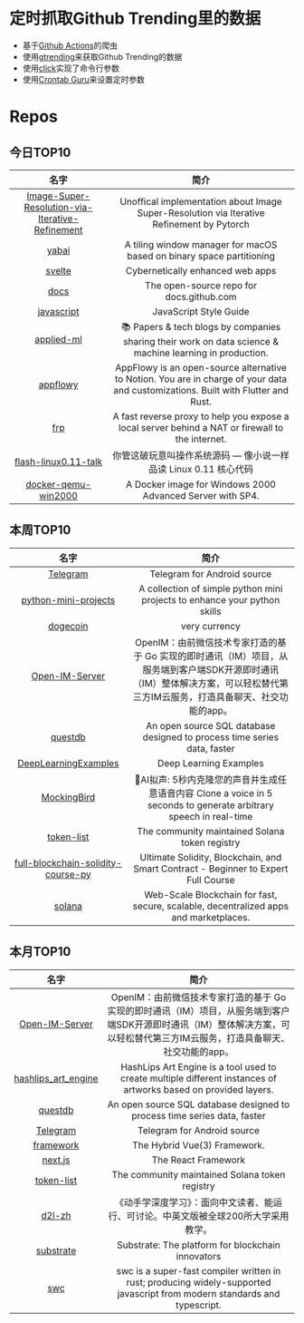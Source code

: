 # 定时抓取Github Trending里的数据
* 基于[Github Actions](https://docs.github.com/en/actions)的爬虫
* 使用[gtrending](https://github.com/hedythedev/gtrending)来获取Github Trending的数据
* 使用[click](https://github.com/pallets/click)实现了命令行参数
* 使用[Crontab Guru](https://crontab.guru/)来设置定时参数

# Repos
## 今日TOP10 
<!-- START OF DAILY_TOP10_REPOS -->
| 名字 | 简介 |
| :----: | :----: |
| [Image-Super-Resolution-via-Iterative-Refinement](https://github.com/Janspiry/Image-Super-Resolution-via-Iterative-Refinement) | Unoffical implementation about Image Super-Resolution via Iterative Refinement by Pytorch |
| [yabai](https://github.com/koekeishiya/yabai) | A tiling window manager for macOS based on binary space partitioning |
| [svelte](https://github.com/sveltejs/svelte) | Cybernetically enhanced web apps |
| [docs](https://github.com/github/docs) | The open-source repo for docs.github.com |
| [javascript](https://github.com/airbnb/javascript) | JavaScript Style Guide |
| [applied-ml](https://github.com/eugeneyan/applied-ml) | 📚 Papers & tech blogs by companies sharing their work on data science & machine learning in production. |
| [appflowy](https://github.com/AppFlowy-IO/appflowy) | AppFlowy is an open-source alternative to Notion. You are in charge of your data and customizations. Built with Flutter and Rust. |
| [frp](https://github.com/fatedier/frp) | A fast reverse proxy to help you expose a local server behind a NAT or firewall to the internet. |
| [flash-linux0.11-talk](https://github.com/sunym1993/flash-linux0.11-talk) | 你管这破玩意叫操作系统源码 — 像小说一样品读 Linux 0.11 核心代码 |
| [docker-qemu-win2000](https://github.com/hectorm/docker-qemu-win2000) | A Docker image for Windows 2000 Advanced Server with SP4. |
<!-- END OF DAILY_TOP10_REPOS -->

## 本周TOP10
<!-- START OF WEEKLY_TOP10_REPOS -->
| 名字 | 简介 |
| :----: | :----: |
| [Telegram](https://github.com/DrKLO/Telegram) | Telegram for Android source |
| [python-mini-projects](https://github.com/Python-World/python-mini-projects) | A collection of simple python mini projects to enhance your python skills |
| [dogecoin](https://github.com/dogecoin/dogecoin) | very currency |
| [Open-IM-Server](https://github.com/OpenIMSDK/Open-IM-Server) | OpenIM：由前微信技术专家打造的基于 Go 实现的即时通讯（IM）项目，从服务端到客户端SDK开源即时通讯（IM）整体解决方案，可以轻松替代第三方IM云服务，打造具备聊天、社交功能的app。 |
| [questdb](https://github.com/questdb/questdb) | An open source SQL database designed to process time series data, faster |
| [DeepLearningExamples](https://github.com/NVIDIA/DeepLearningExamples) | Deep Learning Examples |
| [MockingBird](https://github.com/babysor/MockingBird) | 🚀AI拟声: 5秒内克隆您的声音并生成任意语音内容 Clone a voice in 5 seconds to generate arbitrary speech in real-time |
| [token-list](https://github.com/solana-labs/token-list) | The community maintained Solana token registry |
| [full-blockchain-solidity-course-py](https://github.com/smartcontractkit/full-blockchain-solidity-course-py) | Ultimate Solidity, Blockchain, and Smart Contract - Beginner to Expert Full Course | Python Edition |
| [solana](https://github.com/solana-labs/solana) | Web-Scale Blockchain for fast, secure, scalable, decentralized apps and marketplaces. |
<!-- END OF WEEKLY_TOP10_REPOS -->

## 本月TOP10
<!-- START OF MONTHLY_TOP10_REPOS -->
| 名字 | 简介 |
| :----: | :----: |
| [Open-IM-Server](https://github.com/OpenIMSDK/Open-IM-Server) | OpenIM：由前微信技术专家打造的基于 Go 实现的即时通讯（IM）项目，从服务端到客户端SDK开源即时通讯（IM）整体解决方案，可以轻松替代第三方IM云服务，打造具备聊天、社交功能的app。 |
| [hashlips_art_engine](https://github.com/HashLips/hashlips_art_engine) | HashLips Art Engine is a tool used to create multiple different instances of artworks based on provided layers. |
| [questdb](https://github.com/questdb/questdb) | An open source SQL database designed to process time series data, faster |
| [Telegram](https://github.com/DrKLO/Telegram) | Telegram for Android source |
| [framework](https://github.com/nuxt/framework) | The Hybrid Vue(3) Framework. |
| [next.js](https://github.com/vercel/next.js) | The React Framework |
| [token-list](https://github.com/solana-labs/token-list) | The community maintained Solana token registry |
| [d2l-zh](https://github.com/d2l-ai/d2l-zh) | 《动手学深度学习》：面向中文读者、能运行、可讨论。中英文版被全球200所大学采用教学。 |
| [substrate](https://github.com/paritytech/substrate) | Substrate: The platform for blockchain innovators |
| [swc](https://github.com/swc-project/swc) | swc is a super-fast compiler written in rust; producing widely-supported javascript from modern standards and typescript. |
<!-- END OF MONTHLY_TOP10_REPOS -->
